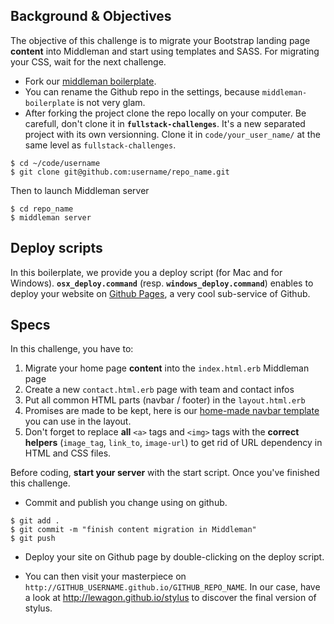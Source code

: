 ## Background & Objectives

The objective of this challenge is to migrate your Bootstrap landing page **content** into Middleman and start using templates and SASS. For migrating your CSS, wait for the next challenge.

- Fork our [middleman boilerplate](https://github.com/lewagon/middleman-boilerplate).
- You can rename the Github repo in the settings, because `middleman-boilerplate` is not very glam.
- After forking the project clone the repo locally on your computer. Be carefull, don't clone it in **`fullstack-challenges`**. It's a new separated project with its own versionning. Clone it in `code/your_user_name/` at the same level as `fullstack-challenges`.

```
$ cd ~/code/username
$ git clone git@github.com:username/repo_name.git
```

Then to launch Middleman server

```
$ cd repo_name
$ middleman server
```

## Deploy scripts

In this boilerplate, we provide you a deploy script (for Mac and for Windows). **`osx_deploy.command`** (resp. **`windows_deploy.command`**) enables to deploy your website on [Github Pages](https://pages.github.com/), a very cool sub-service of Github.

## Specs

In this challenge, you have to:

1. Migrate your home page **content** into the `index.html.erb` Middleman page
1. Create a new `contact.html.erb` page with team and contact infos
1. Put all common HTML parts (navbar / footer) in the `layout.html.erb`
1. Promises are made to be kept, here is our [home-made navbar template](https://github.com/lewagon/awesome-navbars/blob/master/templates/_navbar.html) you can use in the layout.
1. Don't forget to replace **all** `<a>` tags and `<img>` tags with the **correct helpers** (`image_tag`, `link_to`, `image-url`) to get rid of URL dependency in HTML and CSS files.

Before coding, **start your server** with the start script. Once you've finished this challenge.

- Commit and publish you change using on github.

```
$ git add .
$ git commit -m "finish content migration in Middleman"
$ git push
```

- Deploy your site on Github page by double-clicking on the deploy script.

- You can then visit your masterpiece on `http://GITHUB_USERNAME.github.io/GITHUB_REPO_NAME`. In our case, have a look at http://lewagon.github.io/stylus to discover the final version of stylus.
